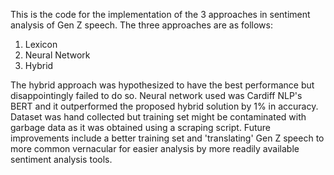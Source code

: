 This is the code for the implementation of the 3 approaches in sentiment analysis of Gen Z speech. The three approaches are as follows:

1. Lexicon
2. Neural Network
3. Hybrid

The hybrid approach was hypothesized to have the best performance but disappointingly failed to do so. Neural network used was Cardiff NLP's BERT and it outperformed the proposed hybrid solution by 1% in accuracy. Dataset was hand collected but training set might be contaminated with garbage data as it was obtained using a scraping script.
Future improvements include a better training set and 'translating' Gen Z speech to more common vernacular for easier analysis by more readily available sentiment analysis tools.
